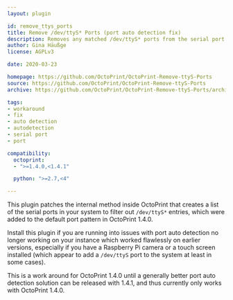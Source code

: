 ```yaml
---
layout: plugin

id: remove_ttys_ports
title: Remove /dev/ttyS* Ports (port auto detection fix)
description: Removes any matched /dev/ttyS* ports from the serial port list again and thus works around autodetection issues with 1.4.0 on systems with such ports
author: Gina Häußge
license: AGPLv3

date: 2020-03-23

homepage: https://github.com/OctoPrint/OctoPrint-Remove-ttyS-Ports
source: https://github.com/OctoPrint/OctoPrint-Remove-ttyS-Ports
archive: https://github.com/OctoPrint/OctoPrint-Remove-ttyS-Ports/archive/master.zip

tags:
- workaround
- fix
- auto detection
- autodetection
- serial port
- port

compatibility:
  octoprint:
  - ">=1.4.0,<1.4.1"

  python: ">=2.7,<4"

---
```


This plugin patches the internal method inside OctoPrint that creates a list of the serial ports in your system to
filter out `/dev/ttyS*` entries, which were added to the default port pattern in OctoPrint 1.4.0.

Install this plugin if you are running into issues with port auto detection no longer working on your instance which
worked flawlessly on earlier versions, especially if you have a Raspberry Pi camera or a touch screen installed (which
appear to add a `/dev/ttyS` port to the system at least in some cases).

This is a work around for OctoPrint 1.4.0 until a generally better port auto detection solution can be released with
1.4.1, and thus currently only works with OctoPrint 1.4.0.
